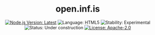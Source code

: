<h1 align="center">open.inf.is</h1>

<p align="center">
  <a href="https://nodejs.org/en/download/current/"><img src="https://img.shields.io/badge/node-14.9.0-brightgreen.svg?style=plastic" alt="Node.js Version: Latest" /></a>
  <img src="https://img.shields.io/github/languages/top/openinf/openinf.github.io?color=brightgreen&style=plastic" alt="Language: HTML5" />
  <img src="https://img.shields.io/badge/stability-experimental-blue?style=plastic" alt="Stability: Experimental" />
  <img src="https://img.shields.io/badge/status-under%20construction-yellow?style=plastic" alt="Status: Under construction" />
  <a href="https://opensource.org/licenses/Apache-2.0"><img src="https://img.shields.io/github/license/openinf/openinf.github.io?color=brightgreen&style=plastic" alt="License: Apache-2.0" /></a>
</p>
